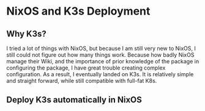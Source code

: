 # NixOS and K3s Deployment

## Why K3s?

I tried a lot of things with NixOS, but because I am still very new to NixOS, I still could not figure out how many things work. Because how badly NixOS manage their Wiki, and the importance of prior knowledge of the package in configuring the package, I have great trouble creating complex configuration. As a result, I eventually landed on K3s. It is relatively simple and straight forward, while still compatible with full-fat K8s.

## Deploy K3s automatically in NixOS

